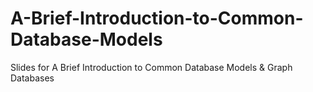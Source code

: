 # A-Brief-Introduction-to-Common-Database-Models
Slides for A Brief Introduction to Common Database Models &amp; Graph Databases
